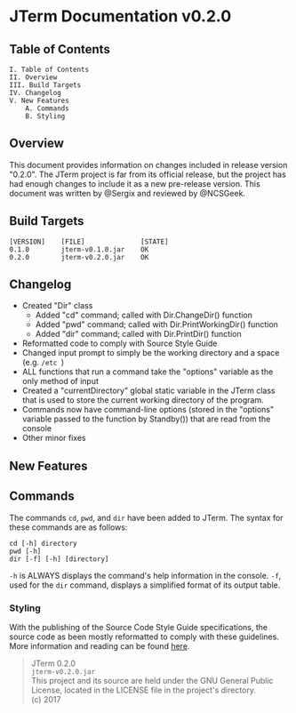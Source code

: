 # JTerm Documentation v0.2.0

## Table of Contents
```
I. Table of Contents   
II. Overview    
III. Build Targets  
IV. Changelog    
V. New Features  
    A. Commands  
    B. Styling
```

## Overview
This document provides information on changes included in release version "0.2.0". The JTerm project is far from its official release, but the project has had enough changes to include it as a new pre-release version. This document was written by @Sergix and reviewed by @NCSGeek.

## Build Targets
```
[VERSION]    [FILE]              [STATE]
0.1.0        jterm-v0.1.0.jar    OK
0.2.0        jterm-v0.2.0.jar    OK
```

## Changelog
- Created "Dir" class
  - Added "cd" command; called with Dir.ChangeDir() function
  - Added "pwd" command; called with Dir.PrintWorkingDir() function
  - Added "dir" command; called with Dir.PrintDir() function
- Reformatted code to comply with Source Style Guide
- Changed input prompt to simply be the working directory and a space (e.g. `/etc `)
- ALL functions that run a command take the "options" variable as the only method of input
- Created a "currentDirectory" global static variable in the JTerm class that is used to store the current working directory of the program.
- Commands now have command-line options (stored in the "options" variable passed to the function by Standby()) that are read from the console
- Other minor fixes

## New Features

## Commands
The commands `cd`, `pwd`, and `dir` have been added to JTerm. The syntax for these commands are as follows:
```
cd [-h] directory
pwd [-h]
dir [-f] [-h] [directory]
```
`-h` is ALWAYS displays the command's help information in the console. `-f`, used for the `dir` command, displays a simplified format of its output table.

### Styling
With the publishing of the Source Code Style Guide specifications, the source code as been mostly reformatted to comply with these guidelines. More information and reading can be found [here](https://github.com/Sergix/JTerm/blob/master/docs/SourceStyleGuide.md).

> JTerm 0.2.0  
> `jterm-v0.2.0.jar`  
> This project and its source are held under the GNU General Public License, located in the LICENSE file in the project's directory.  
> (c) 2017  
